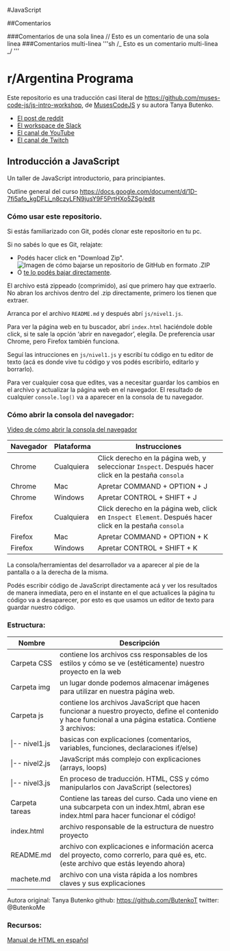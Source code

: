 #JavaScript

##Comentarios

###Comentarios de una sola linea
// Esto es un comentario de una sola linea
###Comentarios multi-linea
'''sh
/_ Esto es un comentario
multi-linea _/
'''

# r/Argentina Programa

Este repositorio es una traducción casi literal de https://github.com/muses-code-js/js-intro-workshop, de [MusesCodeJS](https://musescodejs.org/) y su autora Tanya Butenko.

-   [El post de reddit](https://www.reddit.com/r/argentina/comments/d9wzkh/alguno_que_ande_corto_de_guita_pero_muy/)
-   [El workspace de Slack](https://rargentinaprograma.slack.com)
-   [El canal de YouTube](https://www.youtube.com/channel/UCXfQLgiBQPIzBp8-nRsG0KA)
-   [El canal de Twitch](https://www.twitch.tv/rargentinaprograma/)

## Introducción a JavaScript

Un taller de JavaScript introductorio, para principiantes.

Outline general del curso https://docs.google.com/document/d/1D-7fi5afo_kgDFLi_n8czyLFN9jusY9F5PrtHXo5ZSg/edit

### Cómo usar este repositorio.

Si estás familiarizado con Git, podés clonar este repositorio en tu pc.

Si no sabés lo que es Git, relajate:

-   Podés hacer click en "Download Zip". ![Imagen de cómo bajarse un repositorio de GitHub en formato .ZIP](https://github.com/r-argentina-programa/introduccion-a-js/raw/master/doc/download_repo.png "Download Repo")
-   Ó [te lo podés bajar directamente](https://github.com/r-argentina-programa/introduccion-a-js/archive/master.zip).

El archivo está zippeado (comprimido), así que primero hay que extraerlo. No abran los archivos dentro del .zip directamente, primero los tienen que extraer.

Arranca por el archivo `README.md` y después abrí `js/nivel1.js`.

Para ver la página web en tu buscador, abrí `index.html` haciéndole doble click, si te sale la opción ‘abrir en navegador’, elegila. De preferencia usar Chrome, pero Firefox también funciona.

Seguí las intrucciones en `js/nivel1.js` y escribí tu código en tu editor de texto (acá es donde vive tu código y vos podés escribirlo, editarlo y borrarlo).

Para ver cualquier cosa que edites, vas a necesitar guardar los cambios en el archivo y actualizar la página web en el navegador. El resultado de cualquier `console.log()` va a aparecer en la consola de tu navegador.

### Cómo abrir la consola del navegador:

[Video de cómo abrir la consola del navegador](https://drive.google.com/file/d/1-prYGV0u4CF5MJ-GInW38pVy7Ew-ke1P/view)

| Navegador | Plataforma | Instrucciones                                                                                           |
| --------- | ---------- | ------------------------------------------------------------------------------------------------------- |
| Chrome    | Cualquiera | Click derecho en la página web, y seleccionar `Inspect`. Después hacer click en la pestaña `consola`    |
| Chrome    | Mac        | Apretar COMMAND + OPTION + J                                                                            |
| Chrome    | Windows    | Apretar CONTROL + SHIFT + J                                                                             |
| Firefox   | Cualquiera | Click derecho en la página web, click en `Inspect Element`. Después hacer click en la pestaña `consola` |
| Firefox   | Mac        | Apretar COMMAND + OPTION + K                                                                            |
| Firefox   | Windows    | Apretar CONTROL + SHIFT + K                                                                             |

La consola/herramientas del desarrollador va a aparecer al pie de la pantalla o a la derecha de la misma.

Podés escribir código de JavaScript directamente acá y ver los resultados de manera inmediata, pero en el instante en el que actualices la página tu código va a desaparecer, por esto es que usamos un editor de texto para guardar nuestro código.

### Estructura:

| Nombre         | Descripción                                                                                                                                               |
| -------------- | --------------------------------------------------------------------------------------------------------------------------------------------------------- |
| Carpeta CSS    | contiene los archivos css responsables de los estilos y cómo se ve (estéticamente) nuestro proyecto en la web                                             |
| Carpeta img    | un lugar donde podemos almacenar imágenes para utilizar en nuestra página web.                                                                            |
| Carpeta js     | contiene los archivos JavaScript que hacen funcionar a nuestro proyecto, define el contenido y hace funcional a una página estatica. Contiene 3 archivos: |
| \|-- nivel1.js | basicas con explicaciones (comentarios, variables, funciones, declaraciones if/else)                                                                      |
| \|-- nivel2.js | JavaScript más complejo con explicaciones (arrays, loops)                                                                                                 |
| \|-- nivel3.js | En proceso de traducción. HTML, CSS y cómo manipularlos con JavaScript (selectores)                                                                       |
| Carpeta tareas | Contiene las tareas del curso. Cada uno viene en una subcarpeta con un index.html, abran ese index.html para hacer funcionar el código!                   |
| index.html     | archivo responsable de la estructura de nuestro proyecto                                                                                                  |
| README.md      | archivo con explicaciones e información acerca del proyecto, como correrlo, para qué es, etc. (este archivo que estás leyendo ahora)                      |
| machete.md     | archivo con una vista rápida a los nombres claves y sus explicaciones                                                                                     |

Autora original: Tanya Butenko github: https://github.com/ButenkoT twitter: @ButenkoMe

### Recursos:

[Manual de HTML en español](https://github.com/zetta102/html-handbook-es)
